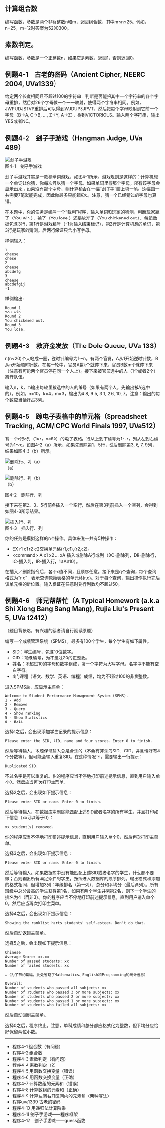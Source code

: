 ## 计算组合数

编写函数，参数是两个非负整数n和m，返回组合数，其中m≤n≤25。例如，n=25，m=12时答案为5200300。

## 素数判定。

编写函数，参数是一个正整数n，如果它是素数，返回1，否则返回0。

## 例题4-1　古老的密码（Ancient Cipher, NEERC 2004, UVa1339）

给定两个长度相同且不超过100的字符串，判断是否能把其中一个字符串的各个字母重排，然后对26个字母做一个一一映射，使得两个字符串相同。例如，JWPUDJSTVP重排后可以得到WJDUPSJPVT，然后把每个字母映射到它前一个字母（B->A, C->B, …, Z->Y, A->Z），得到VICTORIOUS。输入两个字符串，输出YES或者NO。

## 例题4-2　刽子手游戏（Hangman Judge, UVa 489）

![刽子手游戏](images/4-1.png)<br>
图4-1　刽子手游戏

刽子手游戏其实是一款猜单词游戏，如图4-1所示。游戏规则是这样的：计算机想一个单词让你猜，你每次可以猜一个字母。如果单词里有那个字母，所有该字母会显示出来；如果没有那个字母，则计算机会在一幅“刽子手”画上填一笔。这幅画一共需要7笔就能完成，因此你最多只能错6次。注意，猜一个已经猜过的字母也算错。

在本题中，你的任务是编写一个“裁判”程序，输入单词和玩家的猜测，判断玩家赢了（You win.）、输了（You lose.）还是放弃了（You chickened out.）。每组数据包含3行，第1行是游戏编号（-1为输入结束标记），第2行是计算机想的单词，第3行是玩家的猜测。后两行保证只含小写字母。

样例输入：
```
1
cheese
chese
2
cheese
abcdefg
3
cheese
abcdefgij
-1
```
样例输出:
```
Round 1
You win.
Round 2
You chickened out.
Round 3
You lose.
```

## 例题4-3　救济金发放（The Dole Queue, UVa 133）

n(n<20)个人站成一圈，逆时针编号为1～n。有两个官员，A从1开始逆时针数，B从n开始顺时针数。在每一轮中，官员A数k个就停下来，官员B数m个就停下来（注意有可能两个官员停在同一个人上）。接下来被官员选中的人（1个或者2个）离开队伍。

输入n，k，m输出每轮里被选中的人的编号（如果有两个人，先输出被A选中的）。例如，n=10，k=4，m=3，输出为4 8, 9 5, 3 1, 2 6, 10, 7。注意：输出的每个数应当恰好占3列。

## 例题4-5　踪电子表格中的单元格（Spreadsheet Tracking, ACM/ICPC World Finals 1997, UVa512）

有一个r行c列（1≤r，c≤50）的电子表格，行从上到下编号为1～r，列从左到右编号为1～c。如图4-2（a）所示，如果先删除第1、5行，然后删除第3, 6, 7, 9列，结果如图4-2（b）所示。

![删除行、列（a）](images/4-2a.png)<br>
（a）

![删除行、列（b）](images/4-2b.png)<br>
（b）

图4-2　删除行、列

接下来在第2、3、5行前各插入一个空行，然后在第3列前插入一个空列，会得到如图4-3所示结果。

![插入行、列](images/4-3.png)<br>
图4-3　插入行、列

你的任务是模拟这样的n个操作。具体来说一共有5种操作：

* EX r1 c1 r2 c2交换单元格(r1,c1),(r2,c2)。
* &lt;command&gt; A x1 x2 … xA 插入或删除A行或列（DC-删除列，DR-删除行，IC-插入列，IR-插入行，1≤A≤10）。

在插入／删除指令后，各个x值不同，且顺序任意。接下来是q个查询，每个查询格式为“r c”，表示查询原始表格的单元格(r,c)。对于每个查询，输出操作执行完后该单元格的新位置。输入保证在任意时刻行列数均不超过50。

## 例题4-6　师兄帮帮忙（A Typical Homework (a.k.a Shi Xiong Bang Bang Mang), Rujia Liu's Present 5, UVa 12412）

（题目背景略，有兴趣的读者请自行阅读原题）

编写一个成绩管理系统（SPMS）。最多有100个学生，每个学生有如下属性。

* SID：学生编号，包含10位数字。
* CID：班级编号，为不超过20的正整数。
* 姓名：不超过10的字母和数字组成，第一个字符为大写字母。名字中不能有空白字符。
* 4门课程（语文、数学、英语、编程）成绩，均为不超过100的非负整数。

进入SPMS后，应显示主菜单：
```
Welcome to Student Performance Management System (SPMS).
1 - Add
2 - Remove
3 - Query
4 - Show ranking
5 - Show Statistics
0 - Exit
```
选择1之后，会出现添加学生记录的提示信息：
```
Please enter the SID, CID, name and four scores. Enter 0 to finish.
```
然后等待输入。本题保证输入总是合法的（不会有非法的SID、CID，并且恰好有4个分数等），但可能会输入重复SID。在这种情况下，需要输出一行提示：
```
Duplicated SID.
```
不过名字是可以重复的。你的程序应当不停地打印前述提示信息，直到用户输入单个0。然后应当再次打印主菜单。

选择2之后，会出现如下提示信息：
```
Please enter SID or name. Enter 0 to finish.
```
然后等待输入，在数据库中删除能匹配上述SID或者名字的所有学生，并且打印如下信息（xx可以等于0）：
```
xx student(s) removed.
```
你的程序应当不停地打印前述提示信息，直到用户输入单个0，然后再次打印主菜单。

选择3之后，会出现如下提示信息：
```
Please enter SID or name. Enter 0 to finish.
```
然后等待输入。如果数据库中没有能匹配上述SID或者名字的学生，什么都不要做；否则输出所有满足条件的学生，按照进入数据库的顺序排列。输出格式和添加的格式相同，但增加3列：年级排名（第一列）、总分和平均分（最后两列）。所有班级中总分最高的学生获得第1名，如果有两个学生并列第2名，则下一个学生的排名为4（而非3）。你的程序应当不停地打印前述提示信息，直到用户输入单个0。然后应当再次打印主菜单。

选择4之后，会出现如下提示信息：
```
Showing the ranklist hurts students' self-esteem. Don't do that.
```
然后自动返回主菜单。

选择5之后，会出现如下提示信息：
```
Chinese
Average Score: xx.xx
Number of passed students: xx
Number of failed students: xx

…（为了节约篇幅，此处省略了Mathematics、English和Programming的统计信息）

Overall:
Number of students who passed all subjects: xx
Number of students who passed 3 or more subjects: xx
Number of students who passed 2 or more subjects: xx
Number of students who passed 1 or more subjects: xx
Number of students who failed all subjects: xx
```
然后自动回到主菜单。

选择0之后，程序终止。注意，单科成绩和总分都应格式化为整数，但平均分应恰好保留两位小数。

---
* 程序4-1 组合数（有问题）
* 程序4-2 组合数
* 程序4-3 素数判定（有问题）
* 程序4-4 素数判定（2）
* 程序4-5 用函数交换变量（错误）
* 程序4-6 用函数交换变量（正确）
* 程序4-7 计算数组的元素和（错误）
* 程序4-8 计算数组的元素和（正确）
* 程序4-9 计算左闭右开区间内的元素和（两种写法）
* 程序uva1339 古老的密码
* 程序4-10 用递归法计算阶乘
* 程序4-11 刽子手游戏——程序框架
* 程序4-12　刽子手游戏——guess函数
